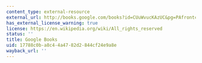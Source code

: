 ```yaml
---
content_type: external-resource
external_url: http://books.google.com/books?id=CUuWvucKAzUC&pg=PAfrontcover
has_external_license_warning: true
license: https://en.wikipedia.org/wiki/All_rights_reserved
status: ''
title: Google Books
uid: 17788c0b-a8c4-4a47-82d2-844cf24e9a8e
wayback_url: ''
---
```

